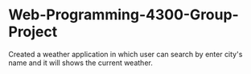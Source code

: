 # Web-Programming-4300-Group-Project
Created a weather application in which user can search by enter city's name and it will shows the current weather.
